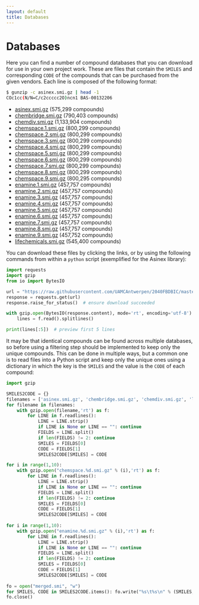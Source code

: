 ```yaml
---
layout: default
title: Databases
---
```


# Databases

Here you can find a number of compound databases that you can download for use in your own project work. These are files that contain the ```SMILES``` and corresponding ```CODE``` of the compounds that can be purchased from the given vendors. Each line is composed of the following format:

```bash
$ gunzip -c asinex.smi.gz | head -1
COc1cc(N/N=C/c2ccccc2O)ncn1	BAS-00132206
```

- <a href="Databases/asinex.smi.gz" download>asinex.smi.gz</a> (575,299 compounds)
- <a href="Databases/chembridge.smi.gz" download>chembridge.smi.gz</a> (790,403 compounds)
- <a href="Databases/chemdiv.smi.gz" download>chemdiv.smi.gz</a> (1,133,904 compounds)
- <a href="Databases/chemspace.1.smi.gz" download>chemspace.1.smi.gz</a> (800,299 compounds)
- <a href="Databases/chemspace.2.smi.gz" download>chemspace.2.smi.gz</a> (800,299 compounds)
- <a href="Databases/chemspace.3.smi.gz" download>chemspace.3.smi.gz</a> (800,299 compounds)
- <a href="Databases/chemspace.4.smi.gz" download>chemspace.4.smi.gz</a> (800,299 compounds)
- <a href="Databases/chemspace.5.smi.gz" download>chemspace.5.smi.gz</a> (800,299 compounds)
- <a href="Databases/chemspace.6.smi.gz" download>chemspace.6.smi.gz</a> (800,299 compounds)
- <a href="Databases/chemspace.7.smi.gz" download>chemspace.7.smi.gz</a> (800,299 compounds)
- <a href="Databases/chemspace.8.smi.gz" download>chemspace.8.smi.gz</a> (800,299 compounds)
- <a href="Databases/chemspace.9.smi.gz" download>chemspace.9.smi.gz</a> (800,295 compounds)
- <a href="Databases/enamine.1.smi.gz" download>enamine.1.smi.gz</a> (457,757 compounds)
- <a href="Databases/enamine.2.smi.gz" download>enamine.2.smi.gz</a> (457,757 compounds)
- <a href="Databases/enamine.3.smi.gz" download>enamine.3.smi.gz</a> (457,757 compounds)
- <a href="Databases/enamine.4.smi.gz" download>enamine.4.smi.gz</a> (457,757 compounds)
- <a href="Databases/enamine.5.smi.gz" download>enamine.5.smi.gz</a> (457,757 compounds)
- <a href="Databases/enamine.6.smi.gz" download>enamine.6.smi.gz</a> (457,757 compounds)
- <a href="Databases/enamine.7.smi.gz" download>enamine.7.smi.gz</a> (457,757 compounds)
- <a href="Databases/enamine.8.smi.gz" download>enamine.8.smi.gz</a> (457,757 compounds)
- <a href="Databases/enamine.9.smi.gz" download>enamine.9.smi.gz</a> (457,752 compounds)
- <a href="Databases/lifechemicals.smi.gz" download>lifechemicals.smi.gz</a> (545,400 compounds)

You can download these files by clicking the links, or by using the following commands from within a ```python``` script (exemplified for the Asinex library):

```python
import requests
import gzip
from io import BytesIO

url = "https://raw.githubusercontent.com/UAMCAntwerpen/2040FBDBIC/master/Databases/asinex.smi.gz"
response = requests.get(url)
response.raise_for_status()  # ensure download succeeded

with gzip.open(BytesIO(response.content), mode='rt', encoding='utf-8') as f:
    lines = f.read().splitlines()

print(lines[:5])  # preview first 5 lines
```

It may be that identical compounds can be found across multiple databases, so before using a filtering step should be implemented to keep only the unique compounds. This can be done in multiple ways, but a common one is to read files into a Python script and keep only the unique ones using a dictionary in which the key is the ```SMILES``` and the value is the ```CODE``` of each compound:

```python
import gzip

SMILES2CODE = {}
filenames = ['asinex.smi.gz', 'chembridge.smi.gz', 'chemdiv.smi.gz', 'lifechemicals.smi.gz']
for filename in filenames:
	with gzip.open(filename,'rt') as f:
		for LINE in f.readlines():
			LINE = LINE.strip()
			if LINE is None or LINE == "": continue
			FIELDS = LINE.split()
			if len(FIELDS) != 2: continue
			SMILES = FIELDS[0]
			CODE = FIELDS[1]
			SMILES2CODE[SMILES] = CODE

for i in range(1,10):
	with gzip.open("chemspace.%d.smi.gz" % (i),'rt') as f:
		for LINE in f.readlines():
			LINE = LINE.strip()
			if LINE is None or LINE == "": continue
			FIELDS = LINE.split()
			if len(FIELDS) != 2: continue
			SMILES = FIELDS[0]
			CODE = FIELDS[1]
			SMILES2CODE[SMILES] = CODE
			
for i in range(1,10):
	with gzip.open("enamine.%d.smi.gz" % (i),'rt') as f:
		for LINE in f.readlines():
			LINE = LINE.strip()
			if LINE is None or LINE == "": continue
			FIELDS = LINE.split()
			if len(FIELDS) != 2: continue
			SMILES = FIELDS[0]
			CODE = FIELDS[1]
			SMILES2CODE[SMILES] = CODE
	
fo = open("merged.smi", "w")
for SMILES, CODE in SMILES2CODE.items(): fo.write("%s\t%s\n" % (SMILES, CODE))
fo.close()
```

